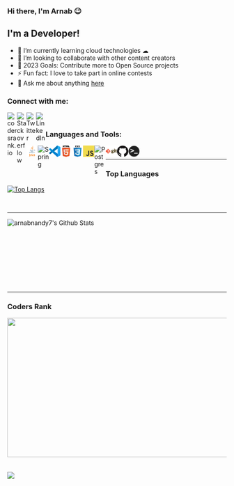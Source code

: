 ### Hi there, I'm Arnab 😉

## I'm a Developer!
- 🌱 I’m currently learning cloud technologies ☁
- 👯 I’m looking to collaborate with other content creators
- 🥅 2023 Goals: Contribute more to Open Source projects
- ⚡ Fun fact: I love to take part in online contests
- 💬 Ask me about anything [here](https://github.com/arnabnandy7/arnabnandy7/issues)

### Connect with me:

[<img align="left" alt="codersrank.io" width="22px" src="https://cdn.jsdelivr.net/npm/simple-icons@3.4.0/icons/codersrank.svg" />][codersrank]
[<img align="left" alt="Stackoverflow" width="22px" src="https://cdn.jsdelivr.net/npm/simple-icons@v3/icons/stackoverflow.svg" />][stackoverflow]
[<img align="left" alt="Twitter" width="22px" src="https://cdn.jsdelivr.net/npm/simple-icons@v3/icons/twitter.svg" />][twitter]
[<img align="left" alt="LinkedIn" width="22px" src="https://cdn.jsdelivr.net/npm/simple-icons@v3/icons/linkedin.svg" />][linkedin]


<br />

### Languages and Tools:

<img align="left" alt="Java" width="26px" src="https://raw.githubusercontent.com/github/explore/80688e429a7d4ef2fca1e82350fe8e3517d3494d/topics/java/java.png" />
<img align="left" alt="Spring" width="26px" src="https://cdn.jsdelivr.net/npm/simple-icons@3.4.0/icons/spring.svg" />
<img align="left" alt="Visual Studio Code" width="26px" src="https://raw.githubusercontent.com/github/explore/80688e429a7d4ef2fca1e82350fe8e3517d3494d/topics/visual-studio-code/visual-studio-code.png" />
<img align="left" alt="HTML5" width="26px" src="https://raw.githubusercontent.com/github/explore/80688e429a7d4ef2fca1e82350fe8e3517d3494d/topics/html/html.png" />
<img align="left" alt="CSS3" width="26px" src="https://raw.githubusercontent.com/github/explore/80688e429a7d4ef2fca1e82350fe8e3517d3494d/topics/css/css.png" />
<img align="left" alt="JavaScript" width="26px" src="https://raw.githubusercontent.com/github/explore/80688e429a7d4ef2fca1e82350fe8e3517d3494d/topics/javascript/javascript.png" />
<img align="left" alt="Postgres" width="26px" src="https://cdn.jsdelivr.net/npm/simple-icons@3.4.0/icons/postgresql.svg" />
<img align="left" alt="Git" width="26px" src="https://raw.githubusercontent.com/github/explore/80688e429a7d4ef2fca1e82350fe8e3517d3494d/topics/git/git.png" />
<img align="left" alt="GitHub" width="26px" src="https://raw.githubusercontent.com/github/explore/78df643247d429f6cc873026c0622819ad797942/topics/github/github.png" />
<img align="left" alt="HTML5" width="26px" src="https://raw.githubusercontent.com/github/explore/80688e429a7d4ef2fca1e82350fe8e3517d3494d/topics/terminal/terminal.png" />

<br />

---

### Top Languages

[![Top Langs](https://github-readme-stats.vercel.app/api/top-langs/?username=arnabnandy7&hide=php&layout=compact&hide_border=true)]()

<br />

---

<img align="left" alt="arnabnandy7's Github Stats" src="https://github-readme-stats.vercel.app/api?username=arnabnandy7&show_icons=true&hide_border=true&include_all_commits=true" />


<br />
<br />
<br />
<br />
<br />
<br />
<br />
<br />
<br />

---


### Coders Rank

<img width="640" height="320"
  src="https://cr-skills-chart-widget.azurewebsites.net/api/api?username=arnabnandy7"
/>

<br />
<img width="480" 
  src="https://cr-ss-service.azurewebsites.net/api/ScreenShot?widget=summary&username=arnabnandy7&badges=2&show-avatar=false&style=--header-bg-color:%23000;--border-radius:10px"
/>



[codersrank]: https://profile.codersrank.io/user/arnabnandy7
[twitter]: https://twitter.com/arnabnandy2
[stackoverflow]: https://stackoverflow.com/users/3892259/skynet
[linkedin]: https://www.linkedin.com/in/nandyarnab/
